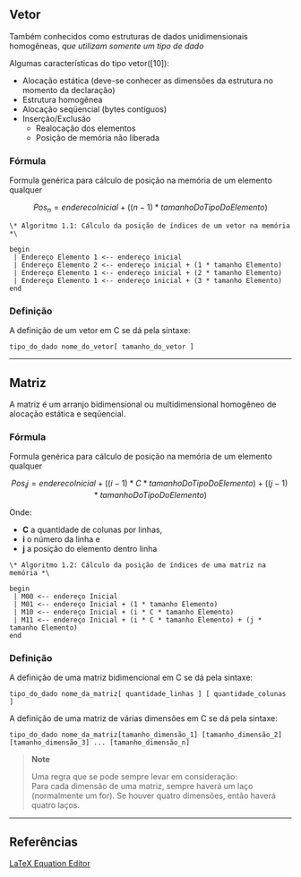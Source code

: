
## Vetor

Também conhecidos como estruturas de dados unidimensionais homogêneas, *que utilizam somente um tipo de dado*

Algumas características do tipo vetor([10]):

* Alocação estática (deve-se conhecer as dimensões da estrutura no momento da declaração)
* Estrutura homogênea
* Alocação seqüencial (bytes contíguos)
* Inserção/Exclusão
	+ Realocação dos elementos
	+ Posição de memória não liberada


### Fórmula 
Formula genérica para cálculo de posição na memória de um elemento qualquer

$${Pos_n= enderecoInicial + ( (n - 1) * tamanhoDoTipoDoElemento) }$$

```
\* Algoritmo 1.1: Cálculo da posição de índices de um vetor na memória *\

begin
 | Endereço Elemento 1 <-- endereço inicial 
 | Endereço Elemento 2 <-- endereço inicial + (1 * tamanho Elemento)
 | Endereço Elemento 1 <-- endereço inicial + (2 * tamanho Elemento)
 | Endereço Elemento 1 <-- endereço inicial + (3 * tamanho Elemento)
end
```

### Definição

A definição de um vetor em C se dá pela sintaxe:

```
tipo_do_dado nome_do_vetor[ tamanho_do_vetor ]
```

----
## Matriz

A matriz é um arranjo bidimensional ou multidimensional homogêneo de alocação estática e seqüencial.

### Fórmula 
Formula genérica para cálculo de posição na memória de um elemento qualquer

$${Pos_ij= enderecoInicial + ((i-1) * C * tamanhoDoTipoDoElemento) + ((j-1) * tamanhoDoTipoDoElemento)}$$

Onde: 
* **C** a quantidade de colunas por linhas, 
* **i** o número da linha e 
* **j** a posição do elemento dentro linha


```
\* Algoritmo 1.2: Cálculo da posição de índices de uma matriz na memória *\

begin
 | M00 <-- endereço Inicial 
 | M01 <-- endereço Inicial + (1 * tamanho Elemento)
 | M10 <-- endereço Inicial + (i * C * tamanho Elemento)
 | M11 <-- endereço Inicial + (i * C * tamanho Elemento) + (j * tamanho Elemento)
end
```

### Definição

A definição de uma matriz bidimencional em C se dá pela sintaxe:

```
tipo_do_dado nome_da_matriz[ quantidade_linhas ] [ quantidade_colunas ]
```

A definição de uma matriz de várias dimensões em C se dá pela sintaxe:

```
tipo_do_dado nome_da_matriz[tamanho_dimensão_1] [tamanho_dimensão_2] [tamanho_dimensão_3] ... [tamanho_dimensão_n]
```

> **Note**
> 
> Uma regra que se pode sempre levar em consideração:<br>
> Para cada dimensão de uma matriz, sempre haverá um laço (normalmente um for). Se houver quatro dimensões, então haverá quatro laços.


----
## Referências
[LaTeX Equation Editor](https://www.codecogs.com/latex/eqneditor.php)
